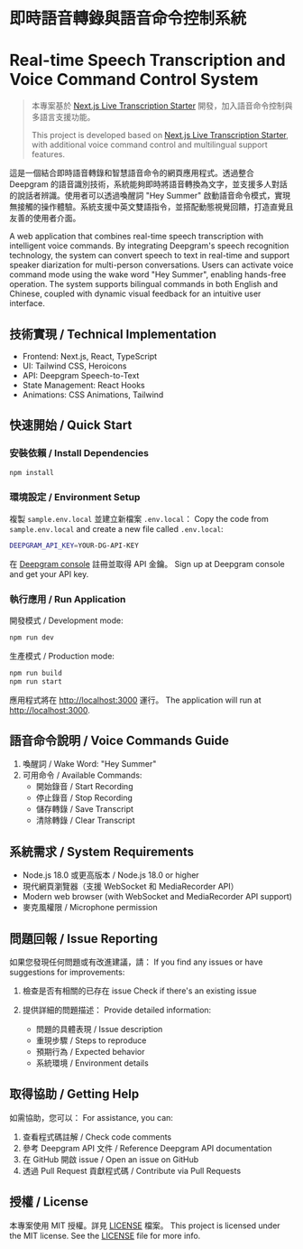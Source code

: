 # 即時語音轉錄與語音命令控制系統
# Real-time Speech Transcription and Voice Command Control System

> 本專案基於 [Next.js Live Transcription Starter](https://vercel.com/templates/next.js/nextjslive-transcription) 開發，加入語音命令控制與多語言支援功能。
>
> This project is developed based on [Next.js Live Transcription Starter](https://vercel.com/templates/next.js/nextjslive-transcription), with additional voice command control and multilingual support features.

這是一個結合即時語音轉錄和智慧語音命令的網頁應用程式。透過整合 Deepgram 的語音識別技術，系統能夠即時將語音轉換為文字，並支援多人對話的說話者辨識。使用者可以透過喚醒詞 "Hey Summer" 啟動語音命令模式，實現無接觸的操作體驗。系統支援中英文雙語指令，並搭配動態視覺回饋，打造直覺且友善的使用者介面。

A web application that combines real-time speech transcription with intelligent voice commands. By integrating Deepgram's speech recognition technology, the system can convert speech to text in real-time and support speaker diarization for multi-person conversations. Users can activate voice command mode using the wake word "Hey Summer", enabling hands-free operation. The system supports bilingual commands in both English and Chinese, coupled with dynamic visual feedback for an intuitive user interface.

## 技術實現 / Technical Implementation

- Frontend: Next.js, React, TypeScript
- UI: Tailwind CSS, Heroicons
- API: Deepgram Speech-to-Text
- State Management: React Hooks
- Animations: CSS Animations, Tailwind

## 快速開始 / Quick Start

### 安裝依賴 / Install Dependencies

```bash
npm install
```

### 環境設定 / Environment Setup

複製 `sample.env.local` 並建立新檔案 `.env.local`：
Copy the code from `sample.env.local` and create a new file called `.env.local`:

```bash
DEEPGRAM_API_KEY=YOUR-DG-API-KEY
```

在 [Deepgram console](https://console.deepgram.com/) 註冊並取得 API 金鑰。
Sign up at Deepgram console and get your API key.

### 執行應用 / Run Application

開發模式 / Development mode:
```bash
npm run dev
```

生產模式 / Production mode:
```bash
npm run build
npm run start
```

應用程式將在 [http://localhost:3000](http://localhost:3000) 運行。
The application will run at [http://localhost:3000](http://localhost:3000).

## 語音命令說明 / Voice Commands Guide

1. 喚醒詞 / Wake Word: "Hey Summer"
2. 可用命令 / Available Commands:
   - 開始錄音 / Start Recording
   - 停止錄音 / Stop Recording
   - 儲存轉錄 / Save Transcript
   - 清除轉錄 / Clear Transcript

## 系統需求 / System Requirements

- Node.js 18.0 或更高版本 / Node.js 18.0 or higher
- 現代網頁瀏覽器（支援 WebSocket 和 MediaRecorder API）
- Modern web browser (with WebSocket and MediaRecorder API support)
- 麥克風權限 / Microphone permission

## 問題回報 / Issue Reporting

如果您發現任何問題或有改進建議，請：
If you find any issues or have suggestions for improvements:

1. 檢查是否有相關的已存在 issue
   Check if there's an existing issue

2. 提供詳細的問題描述：
   Provide detailed information:
   - 問題的具體表現 / Issue description
   - 重現步驟 / Steps to reproduce
   - 預期行為 / Expected behavior
   - 系統環境 / Environment details

## 取得協助 / Getting Help

如需協助，您可以：
For assistance, you can:

1. 查看程式碼註解 / Check code comments
2. 參考 Deepgram API 文件 / Reference Deepgram API documentation
3. 在 GitHub 開啟 issue / Open an issue on GitHub
4. 透過 Pull Request 貢獻程式碼 / Contribute via Pull Requests

## 授權 / License

本專案使用 MIT 授權。詳見 [LICENSE](./LICENSE) 檔案。
This project is licensed under the MIT license. See the [LICENSE](./LICENSE) file for more info.
